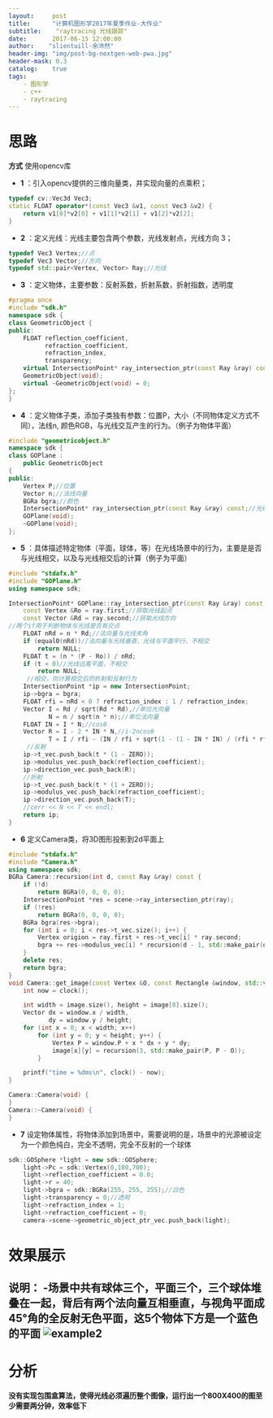```yaml
---
layout:     post
title:		"计算机图形学2017年夏季作业-大作业"
subtitle:    "raytracing 光线跟踪"
date:	    2017-06-15 12:00:00
author:	   "slientuill-余沛然"
header-img: "img/post-bg-nextgen-web-pwa.jpg"
header-mask: 0.3
catalog:    true
tags:
    - 图形学
    - c++
    - raytracing
---
```


> 



# 思路



**方式** 使用opencv库
- **1** ：引入opencv提供的三维向量类，并实现向量的点乘积；
``` cpp
typedef cv::Vec3d Vec3; 
static FLOAT operator*(const Vec3 &v1, const Vec3 &v2) { 
	return v1[0]*v2[0] + v1[1]*v2[1] + v1[2]*v2[2]; 
}
```
- **2** ：定义光线：光线主要包含两个参数，光线发射点，光线方向 3；
```cpp
typedef Vec3 Vertex;//点
typedef Vec3 Vector;//方向
typedef std::pair<Vertex, Vector> Ray;//光线
```
- **3** ：定义物体，主要参数：反射系数，折射系数，折射指数，透明度
```cpp
#pragma once
#include "sdk.h"
namespace sdk {
class GeometricObject {
public:
    FLOAT reflection_coefficient,
          refraction_coefficient,
          refraction_index,
          transparency;
    virtual IntersectionPoint* ray_intersection_ptr(const Ray &ray) const = 0;
    GeometricObject(void);
    virtual ~GeometricObject(void) = 0;
};
}
```
- **4** ：定义物体子类，添加子类独有参数：位置P，大小（不同物体定义方式不同），法线n, 颜色RGB，与光线交互产生的行为。（例子为物体平面）
```cpp
#include "geometricobject.h"
namespace sdk {
class GOPlane :
    public GeometricObject
{
public:
    Vertex P;//位置
    Vector n;//法线向量
    BGRa bgra;//颜色
    IntersectionPoint* ray_intersection_ptr(const Ray &ray) const;//光线行为
    GOPlane(void);
    ~GOPlane(void);
};
```
- **5** ：具体描述特定物体（平面，球体，等）在光线场景中的行为，主要是是否与光线相交，以及与光线相交后的计算（例子为平面）

```cpp
#include "stdafx.h"
#include "GOPlane.h"
using namespace sdk;

IntersectionPoint* GOPlane::ray_intersection_ptr(const Ray &ray) const {
    const Vertex &Ro = ray.first;//获取光线起点
    const Vector &Rd = ray.second;//获取光线方向
//两个if用于判断物体与光线是否有交点
    FLOAT nRd = n * Rd;//法向量与光线夹角
    if (equal0(nRd))//法向量与光线垂直，光线与平面平行，不相交
        return NULL;
    FLOAT t = (n * (P - Ro)) / nRd;
    if (t < 0)//光线远离平面，不相交
        return NULL;
     //相交，则计算相交后的折射和反射行为
    IntersectionPoint *ip = new IntersectionPoint;
    ip->bgra = bgra;
    FLOAT rfi = nRd < 0 ? refraction_index : 1 / refraction_index;
    Vector I = Rd / sqrt(Rd * Rd),//单位光向量
           N = n / sqrt(n * n);//单位法向量
    FLOAT IN = I * N;//cosθ
    Vector R = I - 2 * IN * N,//i-2ncosθ
           T = I / rfi - (IN / rfi + sqrt(1 - (1 - IN * IN) / (rfi * rfi))) * N;
     //反射
    ip->t_vec.push_back(t * (1 - ZERO));
    ip->modulus_vec.push_back(reflection_coefficient);
    ip->direction_vec.push_back(R);
    //折射
    ip->t_vec.push_back(t * (1 + ZERO));
    ip->modulus_vec.push_back(refraction_coefficient);
    ip->direction_vec.push_back(T);
    //cerr << N << T << endl;
    return ip;
}
```
- **6** 定义Camera类，将3D图形投影到2d平面上

```cpp
#include "stdafx.h"
#include "Camera.h"
using namespace sdk;
BGRa Camera::recursion(int d, const Ray &ray) const {
    if (!d)
        return BGRa(0, 0, 0, 0);
    IntersectionPoint *res = scene->ray_intersection_ptr(ray);
    if (!res)
        return BGRa(0, 0, 0, 0);
    BGRa bgra(res->bgra);
    for (int i = 0; i < res->t_vec.size(); i++) {
        Vertex origion = ray.first + res->t_vec[i] * ray.second;
        bgra += res->modulus_vec[i] * recursion(d - 1, std::make_pair(origion, res->direction_vec[i]));
    }
    delete res;
    return bgra;
}
void Camera::get_image(const Vertex &O, const Rectangle &window, std::vector<std::vector<BGRa> > &image) const {
    int now = clock();

    int width = image.size(), height = image[0].size();
    Vector dx = window.x / width,
           dy = window.y / height;
    for (int x = 0; x < width; x++)
        for (int y = 0; y < height; y++) {
            Vertex P = window.P + x * dx + y * dy;
            image[x][y] = recursion(3, std::make_pair(P, P - O));
        }

    printf("time = %dms\n", clock() - now);
}

Camera::Camera(void) {
}
Camera::~Camera(void) {
}
```
- **7** 设定物体属性，将物体添加到场景中，需要说明的是，场景中的光源被设定为一个颜色纯白，完全不透明，完全不反射的一个球体
```cpp
sdk::GOSphere *light = new sdk::GOSphere;
    light->Pc = sdk::Vertex(0,100,700);
    light->reflection_coefficient = 0.0;
    light->r = 40;
    light->bgra = sdk::BGRa(255, 255, 255);//白色
    light->transparency = 0;//透明
    light->refraction_index = 1;
    light->refraction_coefficient = 0;
    camera->scene->geometric_object_ptr_vec.push_back(light);
```
# 效果展示
**说明：**
-场景中共有球体三个，平面三个，三个球体堆叠在一起，背后有两个法向量互相垂直，与视角平面成45°角的全反射无色平面，这5个物体下方是一个蓝色的平面
![example2](https://github.com/slientuill/slientuill.github.com/blob/master/img/%E6%95%88%E6%9E%9C%E5%9B%BE.jpg?raw=true)
-------------------
# 分析
**没有实现包围盒算法，使得光线必须遍历整个图像，运行出一个800X400的图至少需要两分钟，效率低下**






